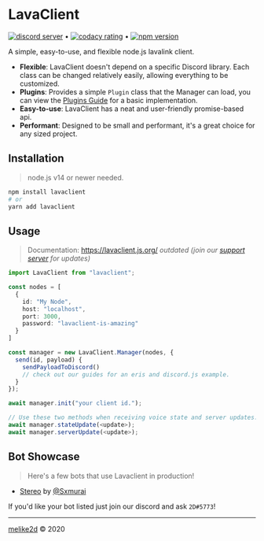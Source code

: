 # LavaClient

[![discord server][discord]](https://discord.gg/CH9ubGPMV6) &bull; [![codacy rating][codacy]](https://www.codacy.com/gh/Lavaclient/lavaclient?utm_source=github.com&utm_medium=referral&utm_content=Lavaclient/lavaclient&utm_campaign=Badge_Grade) &bull; [![npm version][version]](https://npmjs.com/lavaclient)

A simple, easy-to-use, and flexible node.js lavalink client.

- **Flexible**: LavaClient doesn't depend on a specific Discord library. Each class can be changed relatively easily, allowing everything to be customized.
- **Plugins**: Provides a simple `Plugin` class that the Manager can load, you can view the [Plugins Guide](https://lavaclient.js.org/guide/plugins.html) for a basic implementation.
- **Easy-to-use**: LavaClient has a neat and user-friendly promise-based api.
- **Performant**: Designed to be small and performant, it's a great choice for any sized project.

## Installation

> node.js v14 or newer needed.

```sh
npm install lavaclient
# or
yarn add lavaclient
```

## Usage

> Documentation: <https://lavaclient.js.org/> *outdated (join our [support server](https://discord.gg/CH9ubGPMV6) for updates)*

```ts
import LavaClient from "lavaclient";

const nodes = [
  {
    id: "My Node",
    host: "localhost",
    port: 3000,
    password: "lavaclient-is-amazing"
  }
]

const manager = new LavaClient.Manager(nodes, {
  send(id, payload) {
    sendPayloadToDiscord()
    // check out our guides for an eris and discord.js example.
  }
});

await manager.init("your client id.");

// Use these two methods when receiving voice state and server updates.
await manager.stateUpdate(<update>);
await manager.serverUpdate(<update>);
```

## Bot Showcase

> Here's a few bots that use Lavaclient in production!

- [Stereo](https://top.gg/bot/725808086933176410) by [@Sxmurai](https://github.com/Sxmurai)

If you'd like your bot listed just join our discord and ask `2D#5773`!

---

[discord]: https://discordapp.com/api/guilds/830616783199010857/embed.png
[codacy]: https://api.codacy.com/project/badge/Grade/fe049eb85ee74900ae764fc5af6a6299
[version]: https://img.shields.io/npm/v/lavaclient.svg?maxAge=3600

[melike2d](https://github.com/melike2d) &copy; 2020
